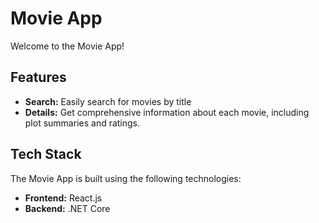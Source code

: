 # Movie App

Welcome to the Movie App!

## Features

- **Search:** Easily search for movies by title
- **Details:** Get comprehensive information about each movie, including plot summaries and ratings.

## Tech Stack

The Movie App is built using the following technologies:

- **Frontend:** React.js
- **Backend:** .NET Core

